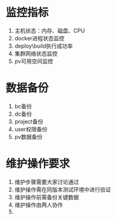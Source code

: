 #  监控指标  
1.  主机状态：内存、磁盘、CPU  
2.  docker进程状态监控  
3.  deploy\build执行成功率  
4.  集群网络状态监控  
5.  pv可用空间监控

#  数据备份  
1.  bc备份  
2.  dc备份  
3.  project备份  
4.  user权限备份  
5.  pv数据备份
  
#  维护操作要求  
1.  维护步骤需要大家讨论通过  
2.  维护操作需在同版本测试环境中进行验证  
3.  维护操作前需备份关键数据  
2.  维护操作由两人协作  
3.  
